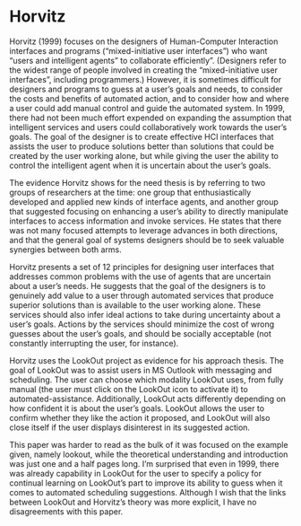 # Horvitz

Horvitz (1999) focuses on the designers of Human-Computer Interaction interfaces and programs (“mixed-initiative user interfaces”) who want “users and intelligent agents” to collaborate efficiently”. (Designers refer to the widest range of people involved in creating the “mixed-initiative user interfaces”, including programmers.) However, it is sometimes difficult for designers and programs to guess at a user’s goals and needs, to consider the costs and benefits of automated action, and to consider how and where a user could add manual control and guide the automated system. In 1999, there had not been much effort expended on expanding the assumption that intelligent services and users could collaboratively work towards the user’s goals. The goal of the designer is to create effective HCI interfaces that assists the user to produce solutions better than solutions that could be created by the user working alone, but while giving the user the ability to control the intelligent agent when it is uncertain about the user’s goals.

The evidence Horvitz shows for the need thesis is by referring to two groups of researchers at the time: one group that enthusiastically developed and applied new kinds of interface agents, and another group that suggested focusing on enhancing a user’s ability to directly manipulate interfaces to access information and invoke services. He states that there was not many focused attempts to leverage advances in both directions, and that the general goal of systems designers should be to seek valuable synergies between both arms.

Horvitz presents a set of 12 principles for designing user interfaces that addresses common problems with the use of agents that are uncertain about a user’s needs. He suggests that the goal of the designers is to genuinely add value to a user through automated services that produce superior solutions than is available to the user working alone. These services should also infer ideal actions to take during uncertainty about a user’s goals. Actions by the services should minimize the cost of wrong guesses about the user’s goals, and should be socially acceptable (not constantly interrupting the user, for instance).

Horvitz uses the LookOut project as evidence for his approach thesis. The goal of LookOut was to assist users in MS Outlook with messaging and scheduling. The user can choose which modality LookOut uses, from fully manual (the user must click on the LookOut icon to activate it) to automated-assistance. Additionally, LookOut acts differently depending on how confident it is about the user’s goals. LookOut allows the user to confirm whether they like the action it proposed, and LookOut will also close itself if the user displays disinterest in its suggested action.

This paper was harder to read as the bulk of it was focused on the example given, namely lookout, while the theoretical understanding and introduction was just one and a half pages long. I’m surprised that even in 1999, there was already capability in LookOut for the user to specify a policy for continual learning on LookOut’s part to improve its ability to guess when it comes to automated scheduling suggestions. Although I wish that the links between LookOut and Horvitz’s theory was more explicit, I have no disagreements with this paper.
